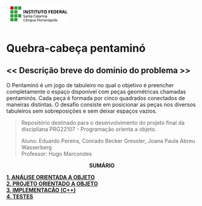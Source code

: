 <img src="img/ifsc-logo.png"
     width="30%"
     style="padding: 10px">

# Quebra-cabeça pentaminó

## << Descrição breve do domínio do problema >>

O Pentaminó é um jogo de tabuleiro no qual o objetivo é preencher completamente o espaço disponível com peças geométricas chamadas pentaminós. Cada peça é formada por cinco quadrados conectados de maneiras distintas. O desafio consiste em posicionar as peças nos diversos tabuleiros sem sobreposições e sem deixar espaços vazios.

> Repositório destinado para o desenvolvimento do projeto final da discipliana PRG22107 - Programação orienta a objeto. 
> 
> Aluno: Eduardo Pereira, Conrado Becker Gressler, Joana Paula Abreu Wasserberg  
> Professor: Hugo Marcondes

<p align=center><strong>SUMÁRIO</strong></p>

[**1. ANÁLISE ORIENTADA A OBJETO**](./analise.md)<br>
[**2. PROJETO ORIENTADO A OBJETO**](./projeto.md)<br>
[**3. IMPLEMENTAÇÃO (C++)**](./implementacao.md)<br>
[**4. TESTES**](./testes.md)<br>
